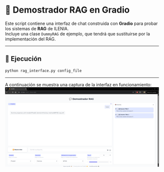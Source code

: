 # 💬 Demostrador RAG en Gradio

Este script contiene una interfaz de chat construida con **Gradio** para probar los sistemas de **RAG** de ILENIA.  
Incluye una clase `DummyRAG` de ejemplo, que tendrá que sustituirse por la implementación del RAG.

---

## 🚀 Ejecución

```bash
python rag_interface.py config_file
```

---
A continuación se muestra una captura de la interfaz en funcionamiento:
![Captura de la interfaz](screenshot.png)
